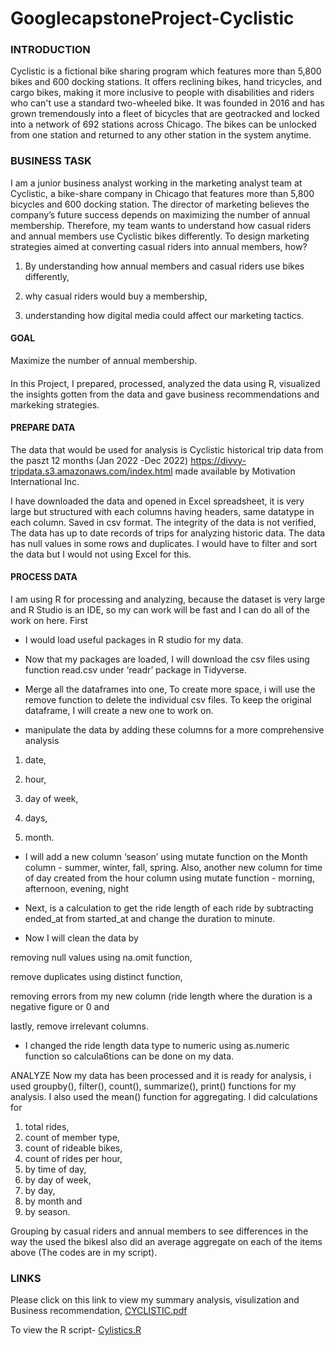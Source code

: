# GooglecapstoneProject-Cyclistic

### INTRODUCTION

Cyclistic is a fictional bike sharing program which features more than 5,800 bikes and 600 docking stations. It offers reclining bikes, hand tricycles, and cargo bikes, making it more inclusive to people with disabilities and riders who can't use a standard two-wheeled bike. It was founded in 2016 and has grown tremendously into a fleet of bicycles that are geotracked and locked into a network of 692 stations across Chicago. The bikes can be unlocked from one station and returned to any other station in the system anytime.


### BUSINESS TASK

I am a junior business analyst working in the marketing analyst team at Cyclistic, a bike-share company in Chicago that features more than 5,800 bicycles and 600 docking station.
The director of marketing believes the company’s future success depends on maximizing the number of annual membership. Therefore, my team wants to understand how casual riders and annual members use Cyclistic bikes differently.
To design marketing strategies aimed at converting casual riders into annual members, how? 
1. By understanding how annual members and casual riders use bikes differently,

2. why casual riders would buy a membership,

3. understanding how digital media could affect our marketing tactics.

#### GOAL
Maximize the number of annual membership.

####
In this Project, I prepared, processed, analyzed the data using R, visualized the insights gotten from the data and gave business recommendations and markeking strategies.

#### PREPARE DATA
The data that would be used for analysis is Cyclistic historical trip data from the paszt 12 months (Jan 2022 -Dec 2022) https://divvy-tripdata.s3.amazonaws.com/index.html made available by Motivation International Inc.

I have downloaded the data and opened in Excel spreadsheet, it is very large but structured with each columns having headers, same datatype in each column. Saved in csv format.
The integrity of the data is not verified, The data has up to date records of trips for analyzing historic data. The data has null values in some rows and duplicates. I would have to filter and sort the data but I would not using Excel for this.

#### PROCESS DATA
I am using R for processing and analyzing, because the dataset is very large and R Studio is an IDE, so my can work will be fast and I can do all of the work on here.
First 
- I would load useful packages in R studio for my data.

- Now that my packages are loaded, I will download the csv files using function read.csv under ‘readr’ package in Tidyverse.

- Merge all the dataframes into one, To create more space, i will use the remove function to delete the individual csv files. To keep the original dataframe, I will create a new one to work on.

- manipulate the data by adding these columns for a more comprehensive analysis

1. date,

2. hour,

3. day of week,

4. days,

5. month.

- I will add a new column ‘season’ using mutate function on the Month column - summer, winter, fall, spring. Also, another new column for time of day created from the hour column using mutate function - morning, afternoon, evening, night

- Next, is a calculation to get the ride length of each ride by subtracting ended_at from started_at and change the duration to minute.

- Now I will clean the data by

removing null values using na.omit function,

remove duplicates using distinct function,

removing errors from my new column (ride length where the duration is a negative figure or 0 and 

lastly, remove irrelevant columns.

- I changed the ride length data type to numeric using as.numeric function so calcula6tions can be done on my data.

ANALYZE
Now my data has been processed and it is ready for analysis, i used groupby(), filter(), count(), summarize(), print() functions for my analysis. I also used the mean() function for aggregating. I did calculations for

1. total rides,
2. count of member type,
3. count of rideable bikes,
6. count of rides per hour,
7. by time of day,
8. by day of week,
9. by day,
10. by month and
11. by season.

Grouping by casual riders and annual members to see differences in the way the used the bikesI also did an average aggregate on each of the items above
(The codes are in my script).

### LINKS
Please click on this link to view my summary analysis, visulization and Business recommendation, [CYCLISTIC.pdf](https://github.com/Dolapomimi/googlecapstoneProject-Cyclistic/files/11039164/CYCLISTIC.pdf)


To view the R script- [Cylistics.R](https://github.com/Dolapomimi/googlecapstoneProject-Cyclistic/blob/main/Cylistics.R)

